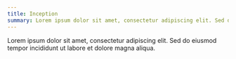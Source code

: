 ```yaml
---
title: Inception
summary: Lorem ipsum dolor sit amet, consectetur adipiscing elit. Sed do eiusmod tempor incididunt ut labore et dolore magna aliqua.
---
```


Lorem ipsum dolor sit amet, consectetur adipiscing elit. Sed do eiusmod tempor incididunt ut labore et dolore magna aliqua.
